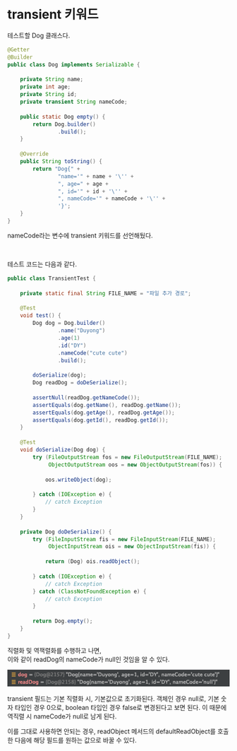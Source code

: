 # transient 키워드



테스트할 Dog 클래스다. 

```java
@Getter
@Builder
public class Dog implements Serializable {

    private String name;
    private int age;
    private String id;
    private transient String nameCode;

    public static Dog empty() {
        return Dog.builder()
                .build();
    }

    @Override
    public String toString() {
        return "Dog{" +
                "name='" + name + '\'' +
                ", age=" + age +
                ", id='" + id + '\'' +
                ", nameCode='" + nameCode + '\'' +
                '}';
    }
}
```
nameCode라는 변수에 transient 키워드를 선언해뒀다. 

<br> 

테스트 코드는 다음과 같다. 

```java
public class TransientTest {

    private static final String FILE_NAME = "파일 추가 경로";

    @Test
    void test() {
        Dog dog = Dog.builder()
                .name("Duyong")
                .age(1)
                .id("DY")
                .nameCode("cute cute")
                .build();

        doSerialize(dog);
        Dog readDog = doDeSerialize();

        assertNull(readDog.getNameCode());
        assertEquals(dog.getName(), readDog.getName());
        assertEquals(dog.getAge(), readDog.getAge());
        assertEquals(dog.getId(), readDog.getId());
    }

    @Test
    void doSerialize(Dog dog) {
        try (FileOutputStream fos = new FileOutputStream(FILE_NAME);
             ObjectOutputStream oos = new ObjectOutputStream(fos)) {

            oos.writeObject(dog);

        } catch (IOException e) {
            // catch Exception 
        }
    }

    private Dog doDeSerialize() {
        try (FileInputStream fis = new FileInputStream(FILE_NAME);
             ObjectInputStream ois = new ObjectInputStream(fis)) {

            return (Dog) ois.readObject();
            
        } catch (IOException e) {
            // catch Exception 
        } catch (ClassNotFoundException e) {
            // catch Exception 
        }

        return Dog.empty();
    }
}
```

직렬화 및 역잭렬화를 수행하고 나면, <br>
이와 같이 readDog의 nameCode가 null인 것임을 알 수 있다.

![TransientTest 디버깅](../resources/image/transient_debuging_TransientTest.png)

transient 필드는 기본 직렬화 시, 기본값으로 초기화된다. 
객체인 경우 null로, 기본 숫자 타입인 경우 0으로, boolean 타입인 경우 false로 변경된다고 보면 된다. 이 때문에 역직렬 시 nameCode가 null로 남게 된다. 

이를 그대로 사용하면 안되는 경우,
readObject 메서드의 defaultReadObject를 호출한 다음에 해당 필드를 원하는 값으로 바꿀 수 있다. 



